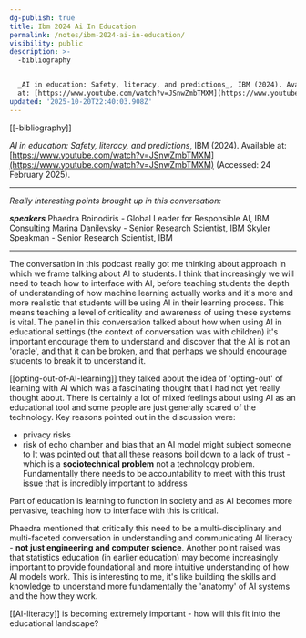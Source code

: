 ```yaml
---
dg-publish: true
title: Ibm 2024 Ai In Education
permalink: /notes/ibm-2024-ai-in-education/
visibility: public
description: >-
  -bibliography


  _AI in education: Safety, literacy, and predictions_, IBM (2024). Available
  at: [https://www.youtube.com/watch?v=JSnwZmbTMXM](https://www.youtube
updated: '2025-10-20T22:40:03.908Z'
---
```

[[-bibliography]]

_AI in education: Safety, literacy, and predictions_, IBM (2024). Available at: [https://www.youtube.com/watch?v=JSnwZmbTMXM](https://www.youtube.com/watch?v=JSnwZmbTMXM) (Accessed: 24 February 2025).

---
_Really interesting points brought up in this conversation:_

_**speakers**_
Phaedra Boinodiris - Global Leader for Responsible AI, IBM Consulting
Marina Danilevsky - Senior Research Scientist, IBM
Skyler Speakman - Senior Research Scientist, IBM

---

The conversation  in this podcast really got me thinking about approach in which we frame talking about AI to students. I think that increasingly we will need to teach how to interface with AI, before teaching students the depth of understanding of how machine learning actually works and it's more and more realistic that students will be using AI in their learning process. This means teaching a level of criticality and awareness of using these systems is vital. The panel in this conversation talked about how when using AI in educational settings (the context of conversation was with children) it's important encourage them to understand and discover that the AI is not an 'oracle', and that it can be broken, and that perhaps we should encourage students to break it to understand it.

[[opting-out-of-AI-learning]] they talked about the idea of 'opting-out' of learning with AI which was a fascinating thought that I had not yet really thought about. There is certainly a lot of mixed feelings about using AI as an educational tool and some people are just generally scared of the technology. Key reasons pointed out in the discussion were:
- privacy risks 
- risk of echo chamber and bias that an AI model might subject someone to 
It was pointed out that all these reasons boil down to a lack of trust - which is a **sociotechnical problem** not a technology problem. Fundamentally there needs to be accountability to meet with this trust issue that is incredibly important to address

Part of education is learning to function in society and as AI becomes more pervasive, teaching how to interface with this is critical. 

Phaedra mentioned that critically this need to be a multi-disciplinary and multi-faceted conversation in understanding and communicating AI literacy - **not just engineering and computer science**. Another point raised was that statistics education (in earlier education) may become increasingly important to provide foundational and more intuitive understanding of how AI models work. This is interesting to me, it's like building the skills and knowledge to understand more fundamentally the 'anatomy' of AI systems and the how they work.

[[AI-literacy]] is becoming extremely important - how will this fit into the educational landscape?
